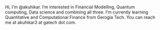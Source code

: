 Hi, I’m @akuhikar.
I’m interested in Financial Modelling, Quantum computing, Data science and combining all three.
I’m currently learning Quantitative and Computational Finance from Gerogia Tech.
You can reach me at akuhikar3 at gatech dot com.

<!---
akuhikar/akuhikar is a ✨ special ✨ repository because its `README.md` (this file) appears on your GitHub profile.
You can click the Preview link to take a look at your changes.
--->
